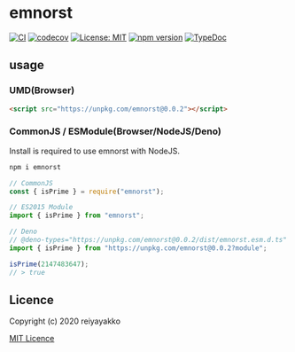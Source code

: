 
# emnorst

[![CI](https://github.com/reiyayakko/emnorst/workflows/CI/badge.svg)](https://github.com/reiyayakko/emnorst/actions?query=workflow%3ACI)
[![codecov](https://codecov.io/gh/reiyayakko/emnorst/branch/master/graph/badge.svg)](https://codecov.io/gh/reiyayakko/emnorst)
[![License: MIT](https://img.shields.io/badge/License-MIT-yellow.svg)](https://opensource.org/licenses/MIT)
[![npm version](https://img.shields.io/npm/v/emnorst/latest.svg?logo=npm)](https://www.npmjs.com/package/emnorst)
[![TypeDoc](https://img.shields.io/badge/document-TypeDoc-green.svg)](https://typedoc.org)

## usage

### UMD(Browser)

```html
<script src="https://unpkg.com/emnorst@0.0.2"></script>
```

### CommonJS / ESModule(Browser/NodeJS/Deno)

Install is required to use emnorst with NodeJS.

```bash
npm i emnorst
```

```javascript
// CommonJS
const { isPrime } = require("emnorst");

// ES2015 Module
import { isPrime } from "emnorst";

// Deno
// @deno-types="https://unpkg.com/emnorst@0.0.2/dist/emnorst.esm.d.ts"
import { isPrime } from "https://unpkg.com/emnorst@0.0.2?module";

isPrime(2147483647);
// > true
```

## Licence

Copyright (c) 2020 reiyayakko

[MIT Licence](https://opensource.org/licenses/MIT)
